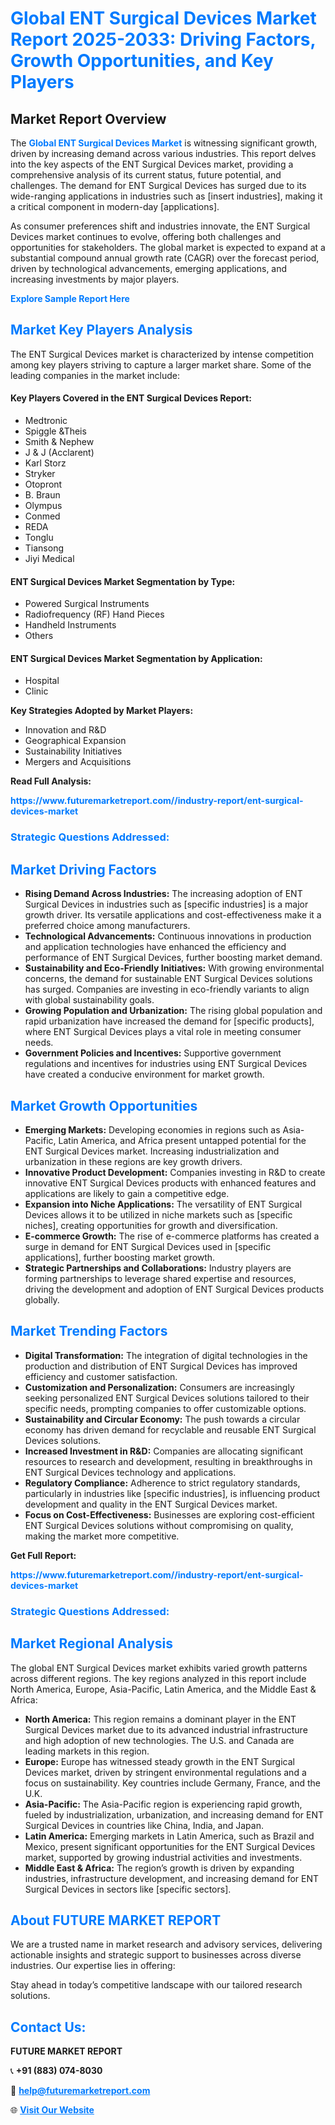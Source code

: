 <h1 style="color: #007BFF;">Global ENT Surgical Devices Market Report 2025-2033: Driving Factors, Growth Opportunities, and Key Players</h1>

<section id="overview">
<h2>Market Report Overview</h2>
<p>The <a href="https://www.futuremarketreport.com//industry-report/ent-surgical-devices-market" style="color: #007BFF; text-decoration: none;"><strong>Global ENT Surgical Devices Market</strong></a> is witnessing significant growth, driven by increasing demand across various industries. This report delves into the key aspects of the ENT Surgical Devices market, providing a comprehensive analysis of its current status, future potential, and challenges. The demand for ENT Surgical Devices has surged due to its wide-ranging applications in industries such as [insert industries], making it a critical component in modern-day [applications].</p>
<p>As consumer preferences shift and industries innovate, the ENT Surgical Devices market continues to evolve, offering both challenges and opportunities for stakeholders. The global market is expected to expand at a substantial compound annual growth rate (CAGR) over the forecast period, driven by technological advancements, emerging applications, and increasing investments by major players.</p>
</section>

<section id="overview">
<p><a href="https://www.futuremarketreport.com//request-sample/reportId=80292" style="color: #007BFF; text-decoration: none;"><strong>Explore Sample Report Here</strong></a></p>
</section>

<section id="key-players">
<h2 style="color: #007BFF;">Market Key Players Analysis</h2>
<p>The ENT Surgical Devices market is characterized by intense competition among key players striving to capture a larger market share. Some of the leading companies in the market include:</p>
<h4>Key Players Covered in the ENT Surgical Devices Report:</h4>
<ul><li>Medtronic</li><li>Spiggle &amp;Theis</li><li>Smith &amp; Nephew</li><li>J &amp; J (Acclarent)</li><li>Karl Storz</li><li>Stryker</li><li>Otopront</li><li>B. Braun</li><li>Olympus</li><li>Conmed</li><li>REDA</li><li>Tonglu</li><li>Tiansong</li><li>Jiyi Medical</li></ul>
<h4>ENT Surgical Devices Market Segmentation by Type:</h4>
<ul><li>Powered Surgical Instruments</li><li>Radiofrequency (RF) Hand Pieces</li><li>Handheld Instruments</li><li>Others</li></ul>

<h4>ENT Surgical Devices Market Segmentation by Application:</h4>
<ul><li>Hospital</li><li>Clinic</li></ul>
<p><strong>Key Strategies Adopted by Market Players:</strong></p>
<ul>
<li>Innovation and R&D</li>
<li>Geographical Expansion</li>
<li>Sustainability Initiatives</li>
<li>Mergers and Acquisitions</li>
</ul>
</section>

<section>
<p><strong>Read Full Analysis: </strong></p><a href="https://www.futuremarketreport.com//industry-report/ent-surgical-devices-market" style="color: #007BFF; text-decoration: none;"><strong>https://www.futuremarketreport.com//industry-report/ent-surgical-devices-market</strong></a>
<h3 style="color: #007BFF;">Strategic Questions Addressed:</h3>
</section>

<section id="driving-factors">
<h2 style="color: #007BFF;">Market Driving Factors</h2>
<ul>
<li><strong>Rising Demand Across Industries:</strong> The increasing adoption of ENT Surgical Devices in industries such as [specific industries] is a major growth driver. Its versatile applications and cost-effectiveness make it a preferred choice among manufacturers.</li>
<li><strong>Technological Advancements:</strong> Continuous innovations in production and application technologies have enhanced the efficiency and performance of ENT Surgical Devices, further boosting market demand.</li>
<li><strong>Sustainability and Eco-Friendly Initiatives:</strong> With growing environmental concerns, the demand for sustainable ENT Surgical Devices solutions has surged. Companies are investing in eco-friendly variants to align with global sustainability goals.</li>
<li><strong>Growing Population and Urbanization:</strong> The rising global population and rapid urbanization have increased the demand for [specific products], where ENT Surgical Devices plays a vital role in meeting consumer needs.</li>
<li><strong>Government Policies and Incentives:</strong> Supportive government regulations and incentives for industries using ENT Surgical Devices have created a conducive environment for market growth.</li>
</ul>
</section>

<section id="growth-opportunities">
<h2 style="color: #007BFF;">Market Growth Opportunities</h2>
<ul>
<li><strong>Emerging Markets:</strong> Developing economies in regions such as Asia-Pacific, Latin America, and Africa present untapped potential for the ENT Surgical Devices market. Increasing industrialization and urbanization in these regions are key growth drivers.</li>
<li><strong>Innovative Product Development:</strong> Companies investing in R&D to create innovative ENT Surgical Devices products with enhanced features and applications are likely to gain a competitive edge.</li>
<li><strong>Expansion into Niche Applications:</strong> The versatility of ENT Surgical Devices allows it to be utilized in niche markets such as [specific niches], creating opportunities for growth and diversification.</li>
<li><strong>E-commerce Growth:</strong> The rise of e-commerce platforms has created a surge in demand for ENT Surgical Devices used in [specific applications], further boosting market growth.</li>
<li><strong>Strategic Partnerships and Collaborations:</strong> Industry players are forming partnerships to leverage shared expertise and resources, driving the development and adoption of ENT Surgical Devices products globally.</li>
</ul>
</section>

<section id="trending-factors">
<h2 style="color: #007BFF;">Market Trending Factors</h2>
<ul>
<li><strong>Digital Transformation:</strong> The integration of digital technologies in the production and distribution of ENT Surgical Devices has improved efficiency and customer satisfaction.</li>
<li><strong>Customization and Personalization:</strong> Consumers are increasingly seeking personalized ENT Surgical Devices solutions tailored to their specific needs, prompting companies to offer customizable options.</li>
<li><strong>Sustainability and Circular Economy:</strong> The push towards a circular economy has driven demand for recyclable and reusable ENT Surgical Devices solutions.</li>
<li><strong>Increased Investment in R&D:</strong> Companies are allocating significant resources to research and development, resulting in breakthroughs in ENT Surgical Devices technology and applications.</li>
<li><strong>Regulatory Compliance:</strong> Adherence to strict regulatory standards, particularly in industries like [specific industries], is influencing product development and quality in the ENT Surgical Devices market.</li>
<li><strong>Focus on Cost-Effectiveness:</strong> Businesses are exploring cost-efficient ENT Surgical Devices solutions without compromising on quality, making the market more competitive.</li>
</ul>
</section>

<section>
<p><strong>Get Full Report: </strong></p><a href="https://www.futuremarketreport.com//industry-report/ent-surgical-devices-market" style="color: #007BFF; text-decoration: none;"><strong>https://www.futuremarketreport.com//industry-report/ent-surgical-devices-market</strong></a>
<h3 style="color: #007BFF;">Strategic Questions Addressed:</h3>
</section>


<section id="regional-analysis">
<h2 style="color: #007BFF;">Market Regional Analysis</h2>
<p>The global ENT Surgical Devices market exhibits varied growth patterns across different regions. The key regions analyzed in this report include North America, Europe, Asia-Pacific, Latin America, and the Middle East & Africa:</p>
<ul>
<li><strong>North America:</strong> This region remains a dominant player in the ENT Surgical Devices market due to its advanced industrial infrastructure and high adoption of new technologies. The U.S. and Canada are leading markets in this region.</li>
<li><strong>Europe:</strong> Europe has witnessed steady growth in the ENT Surgical Devices market, driven by stringent environmental regulations and a focus on sustainability. Key countries include Germany, France, and the U.K.</li>
<li><strong>Asia-Pacific:</strong> The Asia-Pacific region is experiencing rapid growth, fueled by industrialization, urbanization, and increasing demand for ENT Surgical Devices in countries like China, India, and Japan.</li>
<li><strong>Latin America:</strong> Emerging markets in Latin America, such as Brazil and Mexico, present significant opportunities for the ENT Surgical Devices market, supported by growing industrial activities and investments.</li>
<li><strong>Middle East & Africa:</strong> The region’s growth is driven by expanding industries, infrastructure development, and increasing demand for ENT Surgical Devices in sectors like [specific sectors].</li>
</ul>
</section>

<footer>
<h2 style="color: #007BFF;">About FUTURE MARKET REPORT</h2>
<p>We are a trusted name in market research and advisory services, delivering actionable insights and strategic support to businesses across diverse industries. Our expertise lies in offering:</p>

<p>Stay ahead in today’s competitive landscape with our tailored research solutions.</p>

<h2 style="color: #007BFF;">Contact Us:</h2>
<p><strong>FUTURE MARKET REPORT</strong></p>
<p>📞 <strong>+91 (883) 074-8030</strong></p>
<p>📧 <strong><a href="mailto:help@futuremarketreport.com" style="color: #007BFF;">help@futuremarketreport.com</a></strong></p>
<p>🌐 <strong><a href="https://www.futuremarketreport.com/" style="color: #007BFF;">Visit Our Website</a></strong></p>
</footer>